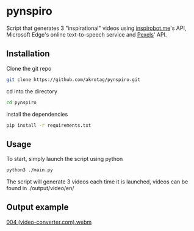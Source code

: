 # pynspiro

Script that generates 3 "inspirational" videos using [inspirobot.me](https://inspirobot.me/)'s API, Microsoft Edge's online text-to-speech service and [Pexels](https://www.pexels.com)' API.

## Installation

Clone the git repo
```bash
git clone https://github.com/akrotag/pynspiro.git
```
cd into the directory
```bash
cd pynspiro
```

install the dependencies
```bash
pip install -r requirements.txt
```

## Usage
To start, simply launch the script using python
```bash
python3 ./main.py
```
The script will generate 3 videos each time it is launched, videos can be found in ./output/video/en/


## Output example

[004 (video-converter.com).webm](https://github.com/akrotag/pynspiro/assets/91624992/47f44bbd-2adf-4bf4-a076-68ef5dea989a)

